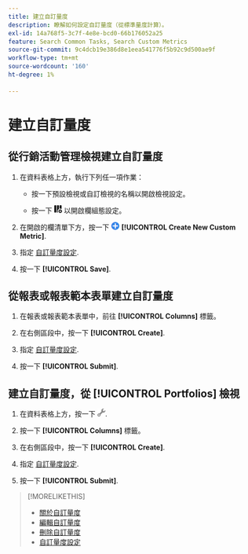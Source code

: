 ```yaml
---
title: 建立自訂量度
description: 瞭解如何設定自訂量度（從標準量度計算）。
exl-id: 14a768f5-3c7f-4e8e-bcd0-66b176052a25
feature: Search Common Tasks, Search Custom Metrics
source-git-commit: 9c4dcb19e386d8e1eea541776f5b92c9d500ae9f
workflow-type: tm+mt
source-wordcount: '160'
ht-degree: 1%

---
```


# 建立自訂量度

## 從行銷活動管理檢視建立自訂量度

1. 在資料表格上方，執行下列任一項作業：

   * 按一下預設檢視或自訂檢視的名稱以開啟檢視設定。

   * 按一下 ![自訂欄](/help/search-social-commerce/assets/custom-columns.png "自訂欄") 以開啟欄組態設定。

1. 在開啟的欄清單下方，按一下 ![建立新的自訂量度](/help/search-social-commerce/assets/add.png) **[!UICONTROL Create New Custom Metric]**.

1. 指定 [自訂量度設定](custom-metric-settings.md).

1. 按一下 **[!UICONTROL Save]**.

## 從報表或報表範本表單建立自訂量度

1. 在報表或報表範本表單中，前往 **[!UICONTROL Columns]** 標籤。

1. 在右側區段中，按一下 **[!UICONTROL Create]**.

1. 指定 [自訂量度設定](custom-metric-settings.md).

1. 按一下 **[!UICONTROL Submit]**.

## 建立自訂量度，從 [!UICONTROL Portfolios] 檢視

1. 在資料表格上方，按一下 ![編輯選取的檢視](/help/search-social-commerce/assets/view-settings.png "編輯選取的檢視").

1. 按一下 **[!UICONTROL Columns]** 標籤。

1. 在右側區段中，按一下 **[!UICONTROL Create]**.

1. 指定 [自訂量度設定](custom-metric-settings.md).

1. 按一下 **[!UICONTROL Submit]**.

>[!MORELIKETHIS]
>
>* [關於自訂量度](custom-metric-about.md)
>* [編輯自訂量度](custom-metric-edit.md)
>* [刪除自訂量度](custom-metric-delete.md)
>* [自訂量度設定](custom-metric-settings.md)
